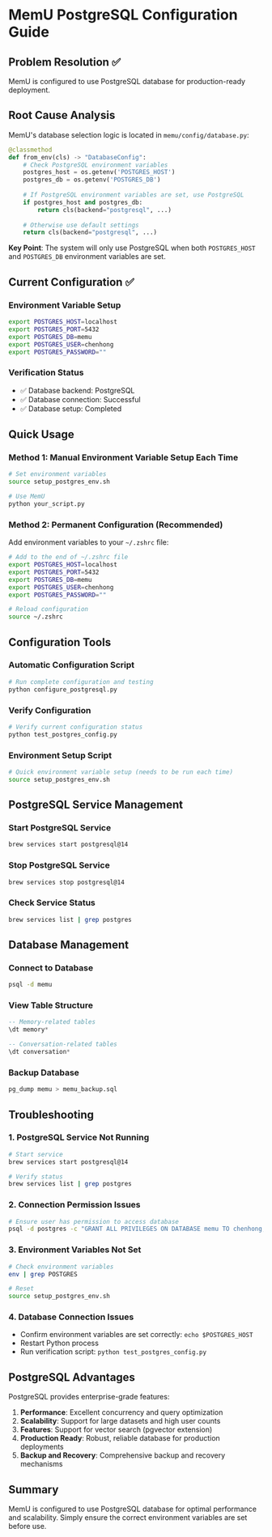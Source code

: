 # MemU PostgreSQL Configuration Guide

## Problem Resolution ✅

MemU is configured to use PostgreSQL database for production-ready deployment.

## Root Cause Analysis

MemU's database selection logic is located in `memu/config/database.py`:

```python
@classmethod
def from_env(cls) -> "DatabaseConfig":
    # Check PostgreSQL environment variables
    postgres_host = os.getenv('POSTGRES_HOST')
    postgres_db = os.getenv('POSTGRES_DB')
    
    # If PostgreSQL environment variables are set, use PostgreSQL
    if postgres_host and postgres_db:
        return cls(backend="postgresql", ...)
    
    # Otherwise use default settings
    return cls(backend="postgresql", ...)
```

**Key Point**: The system will only use PostgreSQL when both `POSTGRES_HOST` and `POSTGRES_DB` environment variables are set.

## Current Configuration ✅

### Environment Variable Setup
```bash
export POSTGRES_HOST=localhost
export POSTGRES_PORT=5432
export POSTGRES_DB=memu
export POSTGRES_USER=chenhong
export POSTGRES_PASSWORD=""
```

### Verification Status
- ✅ Database backend: PostgreSQL
- ✅ Database connection: Successful
- ✅ Database setup: Completed

## Quick Usage

### Method 1: Manual Environment Variable Setup Each Time
```bash
# Set environment variables
source setup_postgres_env.sh

# Use MemU
python your_script.py
```

### Method 2: Permanent Configuration (Recommended)
Add environment variables to your `~/.zshrc` file:

```bash
# Add to the end of ~/.zshrc file
export POSTGRES_HOST=localhost
export POSTGRES_PORT=5432
export POSTGRES_DB=memu
export POSTGRES_USER=chenhong
export POSTGRES_PASSWORD=""

# Reload configuration
source ~/.zshrc
```

## Configuration Tools

### Automatic Configuration Script
```bash
# Run complete configuration and testing
python configure_postgresql.py
```

### Verify Configuration
```bash
# Verify current configuration status
python test_postgres_config.py
```

### Environment Setup Script
```bash
# Quick environment variable setup (needs to be run each time)
source setup_postgres_env.sh
```

## PostgreSQL Service Management

### Start PostgreSQL Service
```bash
brew services start postgresql@14
```

### Stop PostgreSQL Service
```bash
brew services stop postgresql@14
```

### Check Service Status
```bash
brew services list | grep postgres
```

## Database Management

### Connect to Database
```bash
psql -d memu
```

### View Table Structure
```sql
-- Memory-related tables
\dt memory*

-- Conversation-related tables  
\dt conversation*
```

### Backup Database
```bash
pg_dump memu > memu_backup.sql
```

## Troubleshooting

### 1. PostgreSQL Service Not Running
```bash
# Start service
brew services start postgresql@14

# Verify status
brew services list | grep postgres
```

### 2. Connection Permission Issues
```bash
# Ensure user has permission to access database
psql -d postgres -c "GRANT ALL PRIVILEGES ON DATABASE memu TO chenhong;"
```

### 3. Environment Variables Not Set
```bash
# Check environment variables
env | grep POSTGRES

# Reset
source setup_postgres_env.sh
```

### 4. Database Connection Issues
- Confirm environment variables are set correctly: `echo $POSTGRES_HOST`
- Restart Python process
- Run verification script: `python test_postgres_config.py`

## PostgreSQL Advantages

PostgreSQL provides enterprise-grade features:

1. **Performance**: Excellent concurrency and query optimization
2. **Scalability**: Support for large datasets and high user counts
3. **Features**: Support for vector search (pgvector extension)
4. **Production Ready**: Robust, reliable database for production deployments
5. **Backup and Recovery**: Comprehensive backup and recovery mechanisms

## Summary

MemU is configured to use PostgreSQL database for optimal performance and scalability. Simply ensure the correct environment variables are set before use. 